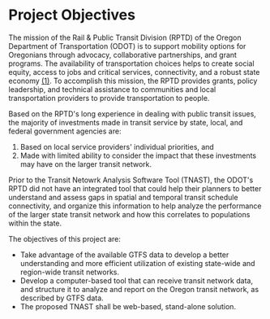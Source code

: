 Project Objectives
=========

The mission of the Rail & Public Transit Division (RPTD) of the Oregon Department of Transportation (ODOT) is to support mobility options for Oregonians through advocacy, collaborative partnerships, and grant programs. The availability of  transportation choices helps to create social equity, access to jobs and critical services, connectivity, and a robust state economy [(1)](http://www.oregon.gov/ODOT/PT/Pages/about.aspx). To accomplish this mission, the RPTD provides grants, policy leadership, and technical assistance to communities and local transportation providers to provide transportation to people. 

Based on the RPTD's long experience in dealing with public transit issues, the majority of investments made in transit service by state, local, and federal government agencies are:

  1. Based on local service providers' individual priorities, and
  2. Made with limited ability to consider the impact that these investments may have on the larger transit network.

Prior to the Transit Netowrk Analysis Software Tool (TNAST), the ODOT's RPTD did not have an integrated tool that could help their planners to better understand and assess gaps in spatial and temporal transit schedule connectivity, and organize this information to help analyze the performance of the larger state transit network and how this correlates to populations within the state.

The objectives of this project are: 

 * Take advantage of the available GTFS data to develop a better understanding and more efficient utilization of existing state-wide and region-wide transit networks.
 * Develop a computer-based tool that can receive transit network data, and structure it to analyze and report on the Oregon transit network, as described by GTFS data.
 * The proposed TNAST shall be web-based, stand-alone solution.
